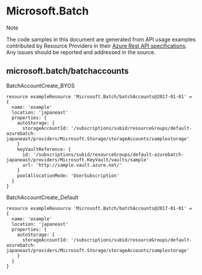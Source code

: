 # Microsoft.Batch
  
> [!NOTE]
> The code samples in this document are generated from API usage examples contributed by Resource Providers in their [Azure Rest API specifications](https://github.com/Azure/azure-rest-api-specs). Any issues should be reported and addressed in the source.


## microsoft.batch/batchaccounts

BatchAccountCreate_BYOS
```bicep
resource exampleResource 'Microsoft.Batch/batchAccounts@2017-01-01' = {
  name: 'example'
  location: 'japaneast'
  properties: {
    autoStorage: {
      storageAccountId: '/subscriptions/subid/resourceGroups/default-azurebatch-japaneast/providers/Microsoft.Storage/storageAccounts/samplestorage'
    }
    keyVaultReference: {
      id: '/subscriptions/subid/resourceGroups/default-azurebatch-japaneast/providers/Microsoft.KeyVault/vaults/sample'
      url: 'http://sample.vault.azure.net/'
    }
    poolAllocationMode: 'UserSubscription'
  }
}
```

BatchAccountCreate_Default
```bicep
resource exampleResource 'Microsoft.Batch/batchAccounts@2017-01-01' = {
  name: 'example'
  location: 'japaneast'
  properties: {
    autoStorage: {
      storageAccountId: '/subscriptions/subid/resourceGroups/default-azurebatch-japaneast/providers/Microsoft.Storage/storageAccounts/samplestorage'
    }
  }
}
```
